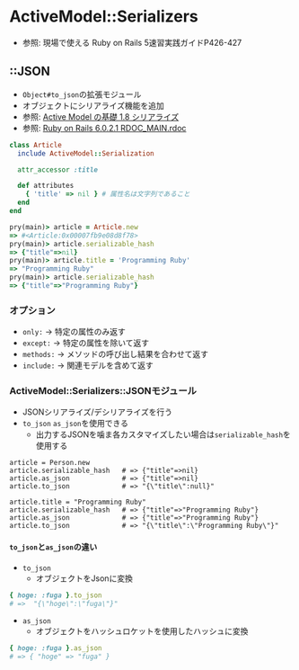 # ActiveModel::Serializers
- 参照: 現場で使える Ruby on Rails 5速習実践ガイドP426-427

## ::JSON
- `Object#to_json`の拡張モジュール
- オブジェクトにシリアライズ機能を追加
- 参照: [Active Model の基礎 1.8 シリアライズ](https://railsguides.jp/active_model_basics.html#%E3%82%B7%E3%83%AA%E3%82%A2%E3%83%A9%E3%82%A4%E3%82%BA)
- 参照: [Ruby on Rails 6.0.2.1 RDOC_MAIN.rdoc](https://api.rubyonrails.org/)

```ruby
class Article
  include ActiveModel::Serialization

  attr_accessor :title

  def attributes
    { 'title' => nil } # 属性名は文字列であること
  end
end
```
```ruby
pry(main)> article = Article.new
=> #<Article:0x00007fb9e08d8f78>
pry(main)> article.serializable_hash
=> {"title"=>nil}
pry(main)> article.title = 'Programming Ruby'
=> "Programming Ruby"
pry(main)> article.serializable_hash
=> {"title"=>"Programming Ruby"}
```
### オプション
- `only:` -> 特定の属性のみ返す
- `except:` -> 特定の属性を除いて返す
- `methods:` -> メソッドの呼び出し結果を合わせて返す
- `include:` -> 関連モデルを含めて返す

### ActiveModel::Serializers::JSONモジュール
- JSONシリアライズ/デシリアライズを行う
- `to_json` `as_json`を使用できる
  - 出力するJSONを噛ま各カスタマイズしたい場合は`serializable_hash`を使用する
```
article = Person.new
article.serializable_hash   # => {"title"=>nil}
article.as_json             # => {"title"=>nil}
article.to_json             # => "{\"title\":null}"

article.title = "Programming Ruby"
article.serializable_hash   # => {"title"=>"Programming Ruby"}
article.as_json             # => {"title"=>"Programming Ruby"}
article.to_json             # => "{\"title\":\"Programming Ruby\"}"
```

#### `to_json`と`as_json`の違い
- `to_json`
  - オブジェクトをJsonに変換
```ruby
{ hoge: :fuga }.to_json
# =>  "{\"hoge\":\"fuga\"}"
```

- `as_json`
  -  オブジェクトをハッシュロケットを使用したハッシュに変換
```ruby
{ hoge: :fuga }.as_json
# => { "hoge" => "fuga" }
```


